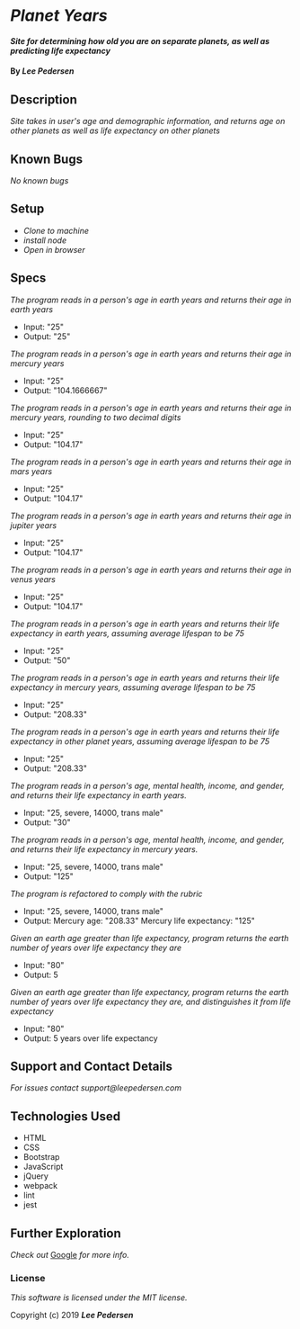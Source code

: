 # _Planet Years_

#### _Site for determining how old you are on separate planets, as well as predicting life expectancy_

#### By _Lee Pedersen_

## Description

_Site takes in user's age and demographic information, and returns age on other planets as well as life expectancy on other planets_

## Known Bugs

_No known bugs_

## Setup

* _Clone to machine_
* _install node_
* _Open in browser_

## Specs

_The program reads in a person's age in earth years and returns their age in earth years_
* Input: "25"
* Output: "25"

_The program reads in a person's age in earth years and returns their age in mercury years_
* Input: "25"
* Output: "104.1666667"

_The program reads in a person's age in earth years and returns their age in mercury years, rounding to two decimal digits_
* Input: "25"
* Output: "104.17"

_The program reads in a person's age in earth years and returns their age in mars years_
* Input: "25"
* Output: "104.17"

_The program reads in a person's age in earth years and returns their age in jupiter years_
* Input: "25"
* Output: "104.17"

_The program reads in a person's age in earth years and returns their age in venus years_
* Input: "25"
* Output: "104.17"

_The program reads in a person's age in earth years and returns their life expectancy in earth years, assuming average lifespan to be 75_
* Input: "25"
* Output: "50"

_The program reads in a person's age in earth years and returns their life expectancy in mercury years, assuming average lifespan to be 75_
* Input: "25"
* Output: "208.33"

_The program reads in a person's age in earth years and returns their life expectancy in other planet years, assuming average lifespan to be 75_
* Input: "25"
* Output: "208.33"

_The program reads in a person's age, mental health, income, and gender, and returns their life expectancy in earth years._
* Input: "25, severe, 14000, trans male"
* Output: "30"

_The program reads in a person's age, mental health, income, and gender, and returns their life expectancy in mercury years._
* Input: "25, severe, 14000, trans male"
* Output: "125"

_The program is refactored to comply with the rubric_
* Input: "25, severe, 14000, trans male"
* Output: Mercury age: "208.33" Mercury life expectancy: "125"

_Given an earth age greater than life expectancy, program returns the earth number of years over life expectancy they are_
* Input: "80"
* Output: 5

_Given an earth age greater than life expectancy, program returns the earth number of years over life expectancy they are, and distinguishes it from life expectancy_
* Input: "80"
* Output: 5 years over life expectancy

## Support and Contact Details

_For issues contact support@leepedersen.com_

## Technologies Used
* HTML
* CSS
* Bootstrap
* JavaScript
* jQuery
* webpack
* lint
* jest

## Further Exploration

_Check out_ [Google][1] _for more info._

[1]: https://www.google.com/search?ei=WTHPXb3PMdPB0PEP3v-N6Ac&q=planets+year+length&oq=planets+year+length&gs_l=psy-ab.3..0i7i30j0j0i7i30j0i5i30l3j0i8i30l4.5729.5729..6182...0.2..0.67.67.1......0....1..gws-wiz.......0i71.KR4SlbGjsAg&ved=0ahUKEwj936KWrO3lAhXTIDQIHd5_A30Q4dUDCAs&uact=5

### License

*This software is licensed under the MIT license.*

Copyright (c) 2019 **_Lee Pedersen_**
